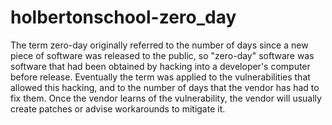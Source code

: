 # holbertonschool-zero_day
The term zero-day originally referred to the number of days since a new piece of software was released to the public, so "zero-day" software was software that had been obtained by hacking into a developer's computer before release. Eventually the term was applied to the vulnerabilities that allowed this hacking, and to the number of days that the vendor has had to fix them. Once the vendor learns of the vulnerability, the vendor will usually create patches or advise workarounds to mitigate it.